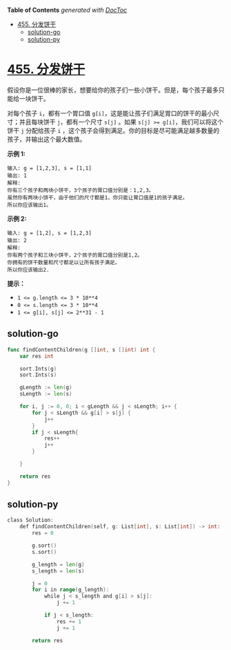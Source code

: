<!-- START doctoc generated TOC please keep comment here to allow auto update -->
<!-- DON'T EDIT THIS SECTION, INSTEAD RE-RUN doctoc TO UPDATE -->
**Table of Contents**  *generated with [DocToc](https://github.com/thlorenz/doctoc)*

- [455. 分发饼干](#455-%E5%88%86%E5%8F%91%E9%A5%BC%E5%B9%B2)
  - [solution-go](#solution-go)
  - [solution-py](#solution-py)

<!-- END doctoc generated TOC please keep comment here to allow auto update -->

# [455. 分发饼干](https://leetcode.cn/problems/assign-cookies/)

假设你是一位很棒的家长，想要给你的孩子们一些小饼干。但是，每个孩子最多只能给一块饼干。

对每个孩子 `i`，都有一个胃口值 `g[i]`，这是能让孩子们满足胃口的饼干的最小尺寸；并且每块饼干 `j`，都有一个尺寸 `s[j]` 。如果 `s[j] >= g[i]`，我们可以将这个饼干 `j` 分配给孩子 `i` ，这个孩子会得到满足。你的目标是尽可能满足越多数量的孩子，并输出这个最大数值。

**示例 1:**

```
输入: g = [1,2,3], s = [1,1]
输出: 1
解释: 
你有三个孩子和两块小饼干，3个孩子的胃口值分别是：1,2,3。
虽然你有两块小饼干，由于他们的尺寸都是1，你只能让胃口值是1的孩子满足。
所以你应该输出1。
```

**示例 2:**

```
输入: g = [1,2], s = [1,2,3]
输出: 2
解释: 
你有两个孩子和三块小饼干，2个孩子的胃口值分别是1,2。
你拥有的饼干数量和尺寸都足以让所有孩子满足。
所以你应该输出2.
```

**提示：**

- `1 <= g.length <= 3 * 10**4`
- `0 <= s.length <= 3 * 10**4`
- `1 <= g[i], s[j] <= 2**31 - 1`

## solution-go

```go
func findContentChildren(g []int, s []int) int {
	var res int

	sort.Ints(g)
	sort.Ints(s)

	gLength := len(g)
	sLength := len(s)

	for i, j := 0, 0; i < gLength && j < sLength; i++ {
		for j < sLength && g[i] > s[j] {
			j++
		}
		if j < sLength{
			res++
			j++
		}

	}

	return res
}
```

## solution-py

```go
class Solution:
    def findContentChildren(self, g: List[int], s: List[int]) -> int:
        res = 0

        g.sort()
        s.sort()

        g_length = len(g)
        s_length = len(s)

        j = 0
        for i in range(g_length):
            while j < s_length and g[i] > s[j]:
                j += 1

            if j < s_length:
                res += 1
                j += 1

        return res
```

